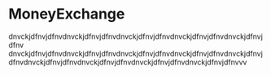 # MoneyExchange

dnvckjdfnvjdfnvdnvckjdfnvjdfnvdnvckjdfnvjdfnvdnvckjdfnvjdfnvdnvckjdfnvjdfnv
dnvckjdfnvjdfnvdnvckjdfnvjdfnvdnvckjdfnvjdfnvdnvckjdfnvjdfnvdnvckjdfnvjdfnvdnvckjdfnvjdfnvdnvckjdfnvjdfnvdnvckjdfnvjdfnvdnvckjdfnvjdfnvvv
